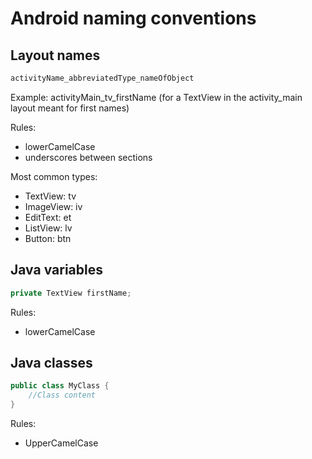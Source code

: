 # Android naming conventions

## Layout names

```xml
activityName_abbreviatedType_nameOfObject
```

Example: activityMain_tv_firstName (for a TextView in the activity_main layout meant for first names)

Rules:
- lowerCamelCase
- underscores between sections

Most common types:
- TextView: tv
- ImageView: iv
- EditText: et
- ListView: lv
- Button: btn


## Java variables

```java
private TextView firstName;
```

Rules:
- lowerCamelCase

## Java classes

```java
public class MyClass {
	//Class content
}
```

Rules:
- UpperCamelCase
